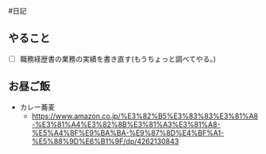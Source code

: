 #日記 

## やること
- [ ] 職務経歴書の業務の実績を書き直す(もうちょっと調べてやる。)

## お昼ご飯
- カレー蕎麦
	-  https://www.amazon.co.jp/%E3%82%B5%E3%83%83%E3%81%A8-%E3%81%A4%E3%82%8B%E3%81%A3%E3%81%A8-%E5%A4%8F%E9%BA%BA-%E9%87%8D%E4%BF%A1-%E5%88%9D%E6%B1%9F/dp/4262130843